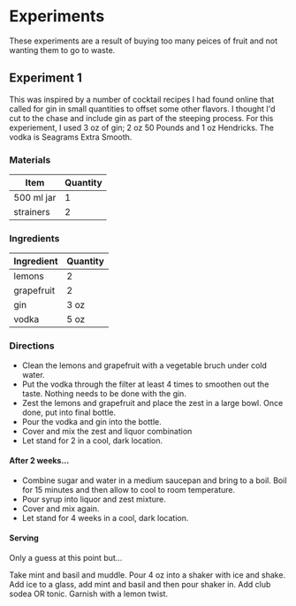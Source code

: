 # Experiments

These experiments are a result of buying too many peices of fruit and not wanting them to go to waste.

## Experiment 1

This was inspired by a number of cocktail recipes I had found online that called for gin in small quantities to offset some other flavors.  I thought I'd cut to the chase and include gin as part of the steeping process.  For this experiement, I used 3 oz of gin; 2 oz 50 Pounds and 1 oz Hendricks.  The vodka is Seagrams Extra Smooth.

### Materials

| Item | Quantity | 
| ------------- | ----------- |
| 500 ml jar | 1 |
| strainers | 2 |

### Ingredients

| Ingredient | Quantity | 
| ------------- | ----------- |
| lemons | 2 |
| grapefruit | 2 |
| gin | 3 oz |
| vodka | 5 oz |

### Directions

* Clean the lemons and grapefruit with a vegetable bruch under cold water.
* Put the vodka through the filter at least 4 times to smoothen out the taste.  Nothing needs to be done with the gin.
* Zest the lemons and grapefruit and place the zest in a large bowl.  Once done, put into final bottle.
* Pour the vodka and gin into the bottle.
* Cover and mix the zest and liquor combination
* Let stand for 2 in a cool, dark location.

#### After 2 weeks...

* Combine sugar and water in a medium saucepan and bring to a boil.  Boil for 15 minutes and then allow to cool to room temperature.
* Pour syrup into liquor and zest mixture.
* Cover and mix again.
* Let stand for 4 weeks in a cool, dark location.

#### Serving

Only a guess at this point but...


Take mint and basil and muddle.
Pour 4 oz into a shaker with ice and shake.
Add ice to a glass, add mint and basil and then pour shaker in.
Add club sodea OR tonic.
Garnish with a lemon twist.